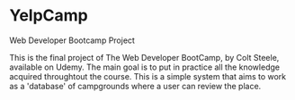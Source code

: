 # YelpCamp
Web Developer Bootcamp Project

This is the final project of The Web Developer BootCamp, by Colt Steele, available on Udemy.
The main goal is to put in practice all the knowledge acquired throughtout the course.
This is a simple system that aims to work as a 'database' of campgrounds where a user can review the place.
